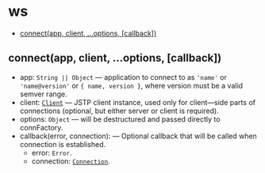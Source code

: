 # ws

* [connect(app, client, ...options, \[callback\])](#connectapp-client-options-callback)

## connect(app, client, ...options, \[callback\])

* app: `String || Object` — application to connect to as `'name'` or
  `'name@version'` or `{ name, version }`, where version must be
  a valid semver range.
* client: [`Client`](./client.md#object-client) — JSTP client instance, used
  only for client—side parts of connections (optional, but either server or
  client is required).
* options: `Object` — will be destructured and passed directly to connFactory.
* callback(error, connection): — Optional callback that will be called when
  connection is established.
  * error: `Error`.
  * connection: [`Connection`](./connection.md#class-connection).
